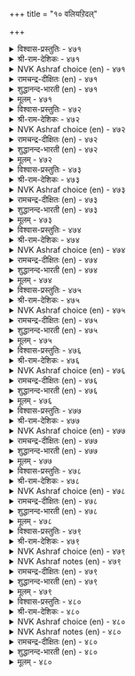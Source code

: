 +++
title = "१० वलियऱिदल्"

+++


<details><summary>विश्वास-प्रस्तुतिः - ४७१</summary>

विनैवलियुम् तन्वलियुम् माट्रान् वलियुम्  
तुणैवलियुम् तूक्किच् चॆयल्।       ४७१
</details>

<details><summary>श्री-राम-देशिकः - ४७१</summary>

बलं स्वीकृतकार्यस्य बलं स्वस्य रिपोर्बलम् ।  
बलं द्वयोः पक्षयोश्च परामृश्य प्रवर्तय ॥ ४७१॥
</details>

<details><summary>NVK Ashraf choice (en) - ४७१</summary>

०४७१
Weigh the strengths of the task, yourselves,
Opponents, and allies before acting. *
(K. Kannan)
</details>

<details><summary>रामचन्द्र-दीक्षितः (en) - ४७१</summary>

471\. viṉai valiyum, taṉ valiyum, māṟṟāṉ valiyum,  
tuṇai valiyum, tūkkic ceyal.

471\. A king must act after measuring the strength of his plan, his own resources, the strength of the enemy and that of the ally.  
</details>

<details><summary>शुद्धानन्द-भारती (en) - ४७१</summary>

1\. வினைவலியும் தன்வலியும் மாற்றான் வலியும்  
துணைவலியும் தூக்கிச் செயல்.  
Judge act and might and foeman's strength  
The allies' strength and go at length.        471  
</details>

<details><summary>मूलम् - ४७१</summary>

विनैवलियुम् तन्वलियुम् माट्रान् वलियुम्  
तुणैवलियुम् तूक्किच् चॆयल्।       ४७१
</details>

<details><summary>विश्वास-प्रस्तुतिः - ४७२</summary>

ऒल्व तऱिवदु अऱिन्ददन् कण्दङ्गिच्  
चॆल्वार्क्कुच् चॆल्लाददु इल्।       ४७२
</details>

<details><summary>श्री-राम-देशिकः - ४७२</summary>

कार्यस्य साध्यतां तद्वदुपायानां बलिष्ठताम् ।  
जानन् दत्तावधानो यः तेन सर्वमवाप्यते ॥ ४७२॥
</details>

<details><summary>NVK Ashraf choice (en) - ४७२</summary>

०४७२
Nothing is impossible for him
Who knows his task and strength, and is well set.
(P.S. Sundaram)
</details>

<details><summary>रामचन्द्र-दीक्षितः (en) - ४७२</summary>

472\. olvatu aṟivatu aṟintu, ataṉkaṇ taṅkic  
celvārkkuc cellātatu il.

472\. Nothing is impossible for them who know the nature of their task and throw themselves heart and soul into it.  
</details>

<details><summary>शुद्धानन्द-भारती (en) - ४७२</summary>

2\. ஒல்வ தறிவது அறிந்ததன் கண்தங்கிச்  
செல்வார்க்குச் செல்லாதது இல்.  
Nothing hampers the firm who know  
What they can and how to go.        472  
</details>

<details><summary>मूलम् - ४७२</summary>

ऒल्व तऱिवदु अऱिन्ददन् कण्दङ्गिच्  
चॆल्वार्क्कुच् चॆल्लाददु इल्।       ४७२
</details>

<details><summary>विश्वास-प्रस्तुतिः - ४७३</summary>

उडैत्तम् वलियऱियार् ऊक्कत्तिन् ऊक्कि  
इडैक्कण् मुरिन्दार् पलर्।       ४७३
</details>

<details><summary>श्री-राम-देशिकः - ४७३</summary>

''स्वबलं स्वल्पमि᳚त्येतद् विस्मृत्योत्साहचोदिताः ।  
कार्यमारभ्य मध्ये तु विघ्निता बहवो भुवि ॥ ४७३॥
</details>

<details><summary>NVK Ashraf choice (en) - ४७३</summary>

०४७३
Ignorant of their strengths,
Many in their zeal have perished midway.
(Satguru Subramuniyaswami), (P.S. Sundaram)
</details>

<details><summary>रामचन्द्र-दीक्षितः (en) - ४७३</summary>

473\. uṭait tam vali aṟiyār, ūkkattiṉ ūkki,  
iṭaikkaṇ murintār palar.

473\. Many kings have failed in the middle of their enterprise, for they have launched on it in their blind ignorant zeal.  
</details>

<details><summary>शुद्धानन्द-भारती (en) - ४७३</summary>

3\. உடைத்தம் வலியறியார் ஊக்கத்தின் ஊக்கி  
இடைக்கண் முரிந்தார் பலர்.  
Many know not their meagre might  
Their pride breaks up in boastful fight.        473  
</details>

<details><summary>मूलम् - ४७३</summary>

उडैत्तम् वलियऱियार् ऊक्कत्तिन् ऊक्कि  
इडैक्कण् मुरिन्दार् पलर्।       ४७३
</details>

<details><summary>विश्वास-प्रस्तुतिः - ४७४</summary>

अमैन्दाङ् गॊऴुगान् अळवऱियान् तन्नै  
वियन्दान् विरैन्दु कॆडुम्।       ४७४
</details>

<details><summary>श्री-राम-देशिकः - ४७४</summary>

अकृत्वा च परैः स्नेहमज्ञात्वा बलमात्मनः ।  
आत्मश्लाघापरा लोके नाशं शीघ्रमवाप्नुयुः ॥ ४७४॥
</details>

<details><summary>NVK Ashraf choice (en) - ४७४</summary>

०४७४
The inadaptable have speedy end
Who boast unconcerned of their real strengths.
(N.V.K. Ashraf)
</details>

<details><summary>रामचन्द्र-दीक्षितः (en) - ४७४</summary>

474\. amaintu āṅku oḻukāṉ, aḷavu aṟiyāṉ, taṉṉai  
viyantāṉ, viraintu keṭum.

474\. He who is ignorant of the might of his foe and who thinks too much of himself will come to grief.  
</details>

<details><summary>शुद्धानन्द-भारती (en) - ४७४</summary>

4\. அமைந்தாங் கொழுகான் அளவறியான் தன்னை  
வியந்தான் விரைந்து கெடும்.  
Who adapts not, outsteps measure  
And brags himself-his fall is sure.        474  
</details>

<details><summary>मूलम् - ४७४</summary>

अमैन्दाङ् गॊऴुगान् अळवऱियान् तन्नै  
वियन्दान् विरैन्दु कॆडुम्।       ४७४
</details>

<details><summary>विश्वास-प्रस्तुतिः - ४७५</summary>

पीलिबॆय् सागाडुम् अच्चिऱुम् अप्पण्डञ्  
जाल मिगुत्तुप् पॆयिन्।       ४७५
</details>

<details><summary>श्री-राम-देशिकः - ४७५</summary>

लघुपिञ्छं भारवस्तु भवेन्नात्र विचारणा ।  
भारपूर्णे तु शकटे भवेदक्षस्य भञ्जनम् ॥ ४७५॥
</details>

<details><summary>NVK Ashraf choice (en) - ४७५</summary>

०४७५
Too great a load of even peacock-feathers
Will break the axle-tree of the cart.
(C. Rajagopalachari)
</details>

<details><summary>रामचन्द्र-दीक्षितः (en) - ४७५</summary>

475\. pīli pey cākāṭum accu iṟum-ap paṇṭam  
cāla mikuttup peyiṉ.

475\. The axle of a cart breaks even under the overload of a peacock’s feathers.  
</details>

<details><summary>शुद्धानन्द-भारती (en) - ४७५</summary>

5\. பீலிபெய் சாகாடும் அச்சிறும் அப்பண்டஞ்  
சால மிகுத்துப் பெயின்.  
Even the gentle peacock's plume  
Cart's axle breaks by gross volume.        475  
</details>

<details><summary>मूलम् - ४७५</summary>

पीलिबॆय् सागाडुम् अच्चिऱुम् अप्पण्डञ्  
जाल मिगुत्तुप् पॆयिन्।       ४७५
</details>

<details><summary>विश्वास-प्रस्तुतिः - ४७६</summary>

नुनिक्कॊम्बर् एऱिनार् अह्दिऱन् दूक्किन्  
उयिर्क्किऱुदि आगि विडुम्।       ४७६
</details>

<details><summary>श्री-राम-देशिकः - ४७६</summary>

वृक्षशाखाग्रमास्थाय ततोऽप्यारोढुमूर्ध्वतः ।  
उद्यतः शाखया साकं भग्नप्राणोप्यधः पतेत् ॥ ४७६॥
</details>

<details><summary>NVK Ashraf choice (en) - ४७६</summary>

०४७६
Persisting to climb beyond the terminal branches of a tree
Will forfeit one's life.
(N.V.K. Ashraf), (Satguru Subramuniyaswami)
</details>

<details><summary>रामचन्द्र-दीक्षितः (en) - ४७६</summary>

476\. nuṉik kompar ēṟiṉār aḵtu iṟantu ūkkiṉ  
uyirkku iṟuti ākiviṭum.

476\. Over-vaulting ambition perishes.  
</details>

<details><summary>शुद्धानन्द-भारती (en) - ४७६</summary>

6\. நுனிக்கொம்பர் ஏறினார் அஃதிறந் தூக்கின்  
உயிர்க்கிறுதி யாகி விடும்.  
Beyond the branches' tip who skips  
Ends the life as his body rips.        476  
</details>

<details><summary>मूलम् - ४७६</summary>

नुनिक्कॊम्बर् एऱिनार् अह्दिऱन् दूक्किन्  
उयिर्क्किऱुदि आगि विडुम्।       ४७६
</details>

<details><summary>विश्वास-प्रस्तुतिः - ४७७</summary>

आट्रिन् अऱवऱिन्दु ईग अदुबॊरुळ्  
पोट्रि वऴङ्गु नॆऱि।       ४७७
</details>

<details><summary>श्री-राम-देशिकः - ४७७</summary>

स्वशक्तिमनतिक्रम्य धर्ममार्गानुसारतः ।  
दानशीलस्य विन्त्त तु न कदापि विनश्यति ॥ ४७७॥
</details>

<details><summary>NVK Ashraf choice (en) - ४७७</summary>

०४७७
Know the limit and grant with measure.
This is the way to guard your treasure. *
( Shuddhananda Bharatiar)
</details>

<details><summary>रामचन्द्र-दीक्षितः (en) - ४७७</summary>

477\. āṟṟiṉ aḷavu aṟintu īka; atu poruḷ  
pōṟṟi vaḻaṅkum neṟi.

477\. Let your charity be according to the measure of your wealth. That is the way to preserve it.  
</details>

<details><summary>शुद्धानन्द-भारती (en) - ४७७</summary>

7\. ஆற்றின் அளவறிந்து ஈக அதுபொருள்  
போற்றி வழங்கும் நெறி.  
Know the limit; grant with measure  
This way give and guard your treasure.        477  
</details>

<details><summary>मूलम् - ४७७</summary>

आट्रिन् अऱवऱिन्दु ईग अदुबॊरुळ्  
पोट्रि वऴङ्गु नॆऱि।       ४७७
</details>

<details><summary>विश्वास-प्रस्तुतिः - ४७८</summary>

आगाऱु अळविट्टि तायिनुङ् गेडिल्लै  
पोगाऱु अगलाक् कडै।       ४७८
</details>

<details><summary>श्री-राम-देशिकः - ४७८</summary>

आयः स्वल्पो यदि भवेत् न दोषस्तत्र विद्यते ।  
आयाद् व्ययस्य चाधिक्ये महान् दोषः प्रसज्यते ॥ ४७८॥
</details>

<details><summary>NVK Ashraf choice (en) - ४७८</summary>

०४७८
No harm if income is narrow
If outgoings are not broad.
(P.S. Sundaram)
</details>

<details><summary>रामचन्द्र-दीक्षितः (en) - ४७८</summary>

478\. āku āṟu aḷavu iṭṭitu āyiṉum, kēṭu illai-  
pōku āṟu akalākkaṭai.

478\. No harm comes of one’s small earnings. Let not one’s expense out-run one’s income.  
</details>

<details><summary>शुद्धानन्द-भारती (en) - ४७८</summary>

8\. ஆகாறு அளவிட்டி தாயினும் கேடில்லை  
போகாறு அகலாக் கடை.  
The outflow must not be excess  
No matter how small income is.        478  
</details>

<details><summary>मूलम् - ४७८</summary>

आगाऱु अळविट्टि तायिनुङ् गेडिल्लै  
पोगाऱु अगलाक् कडै।       ४७८
</details>

<details><summary>विश्वास-प्रस्तुतिः - ४७९</summary>

अळवऱ஧न्दु वाऴादान् वाऴ्क्कै उळबोल  
इल्लागित् तोण्ड्राक् कॆडुम्।       ४७९
</details>

<details><summary>श्री-राम-देशिकः - ४७९</summary>

व्ययीकरोति विन्त्त यः स्वार्जितादधिकांशतः ।  
जीविते तस्य सम्पत्तिराभासा न तु शाश्वती ॥ ४७९॥
</details>

<details><summary>NVK Ashraf choice (en) - ४७९</summary>

०४७९
A life lived without adjustment to the means
May seem to prosper but will perish.
(N.V.K. Ashraf)
</details>

<details><summary>NVK Ashraf notes (en) - ४७९</summary>

४७९. A short and crisp way of putting it: "A spendthrift's life is a phantom that will fade" – (P.S. Sundaram).
</details>

<details><summary>रामचन्द्र-दीक्षितः (en) - ४७९</summary>

479\. aḷavu aṟintu vāḻātāṉ vāḻkkai uḷapōla  
illāki, tōṉṟāk keṭum.

479\. The seeming prosperity of the extravagant perishes.  
</details>

<details><summary>शुद्धानन्द-भारती (en) - ४७९</summary>

9\. அளவறிந்து வாழாதான் வாழ்க்கை உளபோல  
இல்லாகித் தோன்றாக் கெடும்.  
Who does not know to live in bounds  
His life seems rich but thins and ends.        479  
</details>

<details><summary>मूलम् - ४७९</summary>

अळवऱ஧न्दु वाऴादान् वाऴ्क्कै उळबोल  
इल्लागित् तोण्ड्राक् कॆडुम्।       ४७९
</details>

<details><summary>विश्वास-प्रस्तुतिः - ४८०</summary>

उळवरै तूक्काद ऒप्पुर वाण्मै  
वळवरै वल्लैक् कॆडुम्।       ४८०
</details>

<details><summary>श्री-राम-देशिकः - ४८०</summary>

आयमार्गमनालोच्य परेषामुपकुर्वतः ।  
जीविते तस्य सम्पत्तिः क्षीयते झटिति स्वयम् ॥ ४८०॥
</details>

<details><summary>NVK Ashraf choice (en) - ४८०</summary>

०४८०
He who is generous beyond his means
Will quickly lose the measure of his wealth.
(P.S. Sundaram), (W.H. Drew and J. Lazarus)
</details>

<details><summary>NVK Ashraf notes (en) - ४८०</summary>

४८०. Idea expressed here is very similar to the one in ४७७. 
</details>

<details><summary>रामचन्द्र-दीक्षितः (en) - ४८०</summary>

480\. uḷa varai tūkkāta oppuravu āṇmai,  
vaḷa varai vallaik keṭum.

480\. The fortune of one, lavish of charity beyond measure, goes to rack and rain.  
</details>

<details><summary>शुद्धानन्द-भारती (en) - ४८०</summary>

10\. உளவரை தூக்காத ஒப்புர வாண்மை  
வளவரை வல்லைக் கெடும்.  
Wealth amassed quickly vanishes  
Sans level if one lavishes.        480  
</details>

<details><summary>मूलम् - ४८०</summary>

उळवरै तूक्काद ऒप्पुर वाण्मै  
वळवरै वल्लैक् कॆडुम्।       ४८०
</details>
